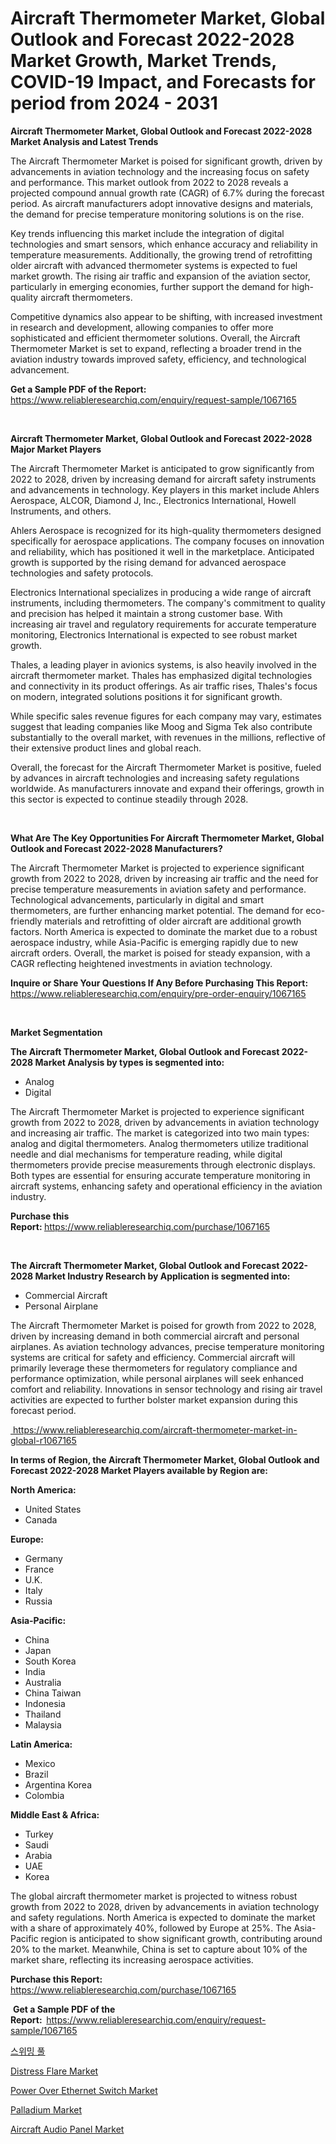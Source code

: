 <p><h1>Aircraft Thermometer Market, Global Outlook and Forecast 2022-2028 Market Growth, Market Trends, COVID-19 Impact, and Forecasts for period from 2024 - 2031</h1></p><p><strong>Aircraft Thermometer Market, Global Outlook and Forecast 2022-2028 Market Analysis and Latest Trends</strong></p>
<p><p>The Aircraft Thermometer Market is poised for significant growth, driven by advancements in aviation technology and the increasing focus on safety and performance. This market outlook from 2022 to 2028 reveals a projected compound annual growth rate (CAGR) of 6.7% during the forecast period. As aircraft manufacturers adopt innovative designs and materials, the demand for precise temperature monitoring solutions is on the rise.</p><p>Key trends influencing this market include the integration of digital technologies and smart sensors, which enhance accuracy and reliability in temperature measurements. Additionally, the growing trend of retrofitting older aircraft with advanced thermometer systems is expected to fuel market growth. The rising air traffic and expansion of the aviation sector, particularly in emerging economies, further support the demand for high-quality aircraft thermometers.</p><p>Competitive dynamics also appear to be shifting, with increased investment in research and development, allowing companies to offer more sophisticated and efficient thermometer solutions. Overall, the Aircraft Thermometer Market is set to expand, reflecting a broader trend in the aviation industry towards improved safety, efficiency, and technological advancement.</p></p>
<p><strong>Get a Sample PDF of the Report:&nbsp;</strong> <a href="https://www.reliableresearchiq.com/enquiry/request-sample/1067165">https://www.reliableresearchiq.com/enquiry/request-sample/1067165</a></p>
<p>&nbsp;</p>
<p><strong>Aircraft Thermometer Market, Global Outlook and Forecast 2022-2028 Major Market Players</strong></p>
<p><p>The Aircraft Thermometer Market is anticipated to grow significantly from 2022 to 2028, driven by increasing demand for aircraft safety instruments and advancements in technology. Key players in this market include Ahlers Aerospace, ALCOR, Diamond J, Inc., Electronics International, Howell Instruments, and others.</p><p>Ahlers Aerospace is recognized for its high-quality thermometers designed specifically for aerospace applications. The company focuses on innovation and reliability, which has positioned it well in the marketplace. Anticipated growth is supported by the rising demand for advanced aerospace technologies and safety protocols.</p><p>Electronics International specializes in producing a wide range of aircraft instruments, including thermometers. The company's commitment to quality and precision has helped it maintain a strong customer base. With increasing air travel and regulatory requirements for accurate temperature monitoring, Electronics International is expected to see robust market growth.</p><p>Thales, a leading player in avionics systems, is also heavily involved in the aircraft thermometer market. Thales has emphasized digital technologies and connectivity in its product offerings. As air traffic rises, Thales's focus on modern, integrated solutions positions it for significant growth.</p><p>While specific sales revenue figures for each company may vary, estimates suggest that leading companies like Moog and Sigma Tek also contribute substantially to the overall market, with revenues in the millions, reflective of their extensive product lines and global reach.</p><p>Overall, the forecast for the Aircraft Thermometer Market is positive, fueled by advances in aircraft technologies and increasing safety regulations worldwide. As manufacturers innovate and expand their offerings, growth in this sector is expected to continue steadily through 2028.</p></p>
<p>&nbsp;</p>
<p><strong>What Are The Key Opportunities For Aircraft Thermometer Market, Global Outlook and Forecast 2022-2028 Manufacturers?</strong></p>
<p><p>The Aircraft Thermometer Market is projected to experience significant growth from 2022 to 2028, driven by increasing air traffic and the need for precise temperature measurements in aviation safety and performance. Technological advancements, particularly in digital and smart thermometers, are further enhancing market potential. The demand for eco-friendly materials and retrofitting of older aircraft are additional growth factors. North America is expected to dominate the market due to a robust aerospace industry, while Asia-Pacific is emerging rapidly due to new aircraft orders. Overall, the market is poised for steady expansion, with a CAGR reflecting heightened investments in aviation technology.</p></p>
<p><strong>Inquire or Share Your Questions If Any Before Purchasing This Report:</strong> <a href="https://www.reliableresearchiq.com/enquiry/pre-order-enquiry/1067165">https://www.reliableresearchiq.com/enquiry/pre-order-enquiry/1067165</a></p>
<p>&nbsp;</p>
<p><strong>Market Segmentation</strong></p>
<p><strong>The Aircraft Thermometer Market, Global Outlook and Forecast 2022-2028 Market Analysis by types is segmented into:</strong></p>
<p><ul><li>Analog</li><li>Digital</li></ul></p>
<p><p>The Aircraft Thermometer Market is projected to experience significant growth from 2022 to 2028, driven by advancements in aviation technology and increasing air traffic. The market is categorized into two main types: analog and digital thermometers. Analog thermometers utilize traditional needle and dial mechanisms for temperature reading, while digital thermometers provide precise measurements through electronic displays. Both types are essential for ensuring accurate temperature monitoring in aircraft systems, enhancing safety and operational efficiency in the aviation industry.</p></p>
<p><strong>Purchase this Report:&nbsp;</strong><a href="https://www.reliableresearchiq.com/purchase/1067165">https://www.reliableresearchiq.com/purchase/1067165</a></p>
<p>&nbsp;</p>
<p><strong>The Aircraft Thermometer Market, Global Outlook and Forecast 2022-2028 Market Industry Research by Application is segmented into:</strong></p>
<p><ul><li>Commercial Aircraft</li><li>Personal Airplane</li></ul></p>
<p><p>The Aircraft Thermometer Market is poised for growth from 2022 to 2028, driven by increasing demand in both commercial aircraft and personal airplanes. As aviation technology advances, precise temperature monitoring systems are critical for safety and efficiency. Commercial aircraft will primarily leverage these thermometers for regulatory compliance and performance optimization, while personal airplanes will seek enhanced comfort and reliability. Innovations in sensor technology and rising air travel activities are expected to further bolster market expansion during this forecast period.</p></p>
<p><a href="https://www.reliableresearchiq.com/aircraft-thermometer-market-in-global-r1067165">&nbsp;https://www.reliableresearchiq.com/aircraft-thermometer-market-in-global-r1067165</a></p>
<p><strong>In terms of Region, the Aircraft Thermometer Market, Global Outlook and Forecast 2022-2028 Market Players available by Region are:</strong></p>
<p>
    <p> <strong> North America: </strong>
        <ul>
            <li>United States</li>
            <li>Canada</li>
        </ul>
        </p> 
    <p> <strong> Europe: </strong>
        <ul>
            <li>Germany</li>
            <li>France</li>
            <li>U.K.</li>
            <li>Italy</li>
            <li>Russia</li>
        </ul>
        </p> 
    <p> <strong> Asia-Pacific: </strong>
        <ul>
            <li>China</li>
            <li>Japan</li>
            <li>South Korea</li>
            <li>India</li>
            <li>Australia</li>
            <li>China Taiwan</li>
            <li>Indonesia</li>
            <li>Thailand</li>
            <li>Malaysia</li>
        </ul>
        </p> 
    <p> <strong> Latin America: </strong>
        <ul>
            <li>Mexico</li>
            <li>Brazil</li>
            <li>Argentina Korea</li>
            <li>Colombia</li>
        </ul>
        </p> 
    <p> <strong> Middle East & Africa: </strong>
        <ul>
            <li>Turkey</li>
            <li>Saudi</li>
            <li>Arabia</li>
            <li>UAE</li>
            <li>Korea</li>
        </ul>
    </p>
    </p>
<p><p>The global aircraft thermometer market is projected to witness robust growth from 2022 to 2028, driven by advancements in aviation technology and safety regulations. North America is expected to dominate the market with a share of approximately 40%, followed by Europe at 25%. The Asia-Pacific region is anticipated to show significant growth, contributing around 20% to the market. Meanwhile, China is set to capture about 10% of the market share, reflecting its increasing aerospace activities.</p></p>
<p><strong>Purchase this Report: </strong><a href="https://www.reliableresearchiq.com/purchase/1067165">https://www.reliableresearchiq.com/purchase/1067165</a></p>
<p>&nbsp;<strong>Get a Sample PDF of the Report:&nbsp;&nbsp;</strong><a href="https://www.reliableresearchiq.com/enquiry/request-sample/1067165">https://www.reliableresearchiq.com/enquiry/request-sample/1067165</a></p>
<p><strong></strong></p>
<p><p><a href="https://medium.com/@madalyell456456/swimming-pool-market-%EC%9D%98-%EA%B8%80%EB%A1%9C%EB%B2%8C-%EC%8B%9C%EC%9E%A5-%EA%B0%9C%EC%9A%94%EB%8A%94-%EC%A0%84-%EC%84%B8%EA%B3%84-%EB%B0%8F-%EC%A3%BC%EC%9A%94-%EC%8B%9C%EC%9E%A5%EC%9D%98-%EC%82%B0%EC%97%85%EC%97%90-%EC%98%81%ED%96%A5%EC%9D%84-%EB%AF%B8%EC%B9%98%EB%8A%94-%EC%A3%BC%EC%9A%94-%ED%8A%B8%EB%A0%8C%EB%93%9C%EC%97%90-%EB%8C%80%ED%95%9C-%EB%8F%85%ED%8A%B9%ED%95%9C-%EA%B4%80%EC%A0%90%EC%9D%84-%EC%A0%9C%EA%B3%B5%ED%95%A9%EB%8B%88%EB%8B%A4-28d9ff5ac5a2">스위밍 풀</a></p><p><a href="https://www.linkedin.com/pulse/distress-flare-market-share-size-trends-industry-analysis-report-alv6c?trackingId=dTZcjU%2FfTQ6DWaRDKDBRoQ%3D%3D">Distress Flare Market</a></p><p><a href="https://medium.com/@nedaaracarrol/global-power-over-ethernet-switch-industry-types-applications-market-players-regional-growth-0bd259422f2d">Power Over Ethernet Switch Market</a></p><p><a href="https://issuu.com/reportprime-2/docs/palladium-market-size-2030.pptx_7afee64fe492c7">Palladium Market</a></p><p><a href="https://www.linkedin.com/pulse/global-aircraft-audio-panel-market-trends-analysis-future-growth-z5sjc?trackingId=f1inXlzETCm7kVzDpoFMgg%3D%3D">Aircraft Audio Panel Market</a></p></p>